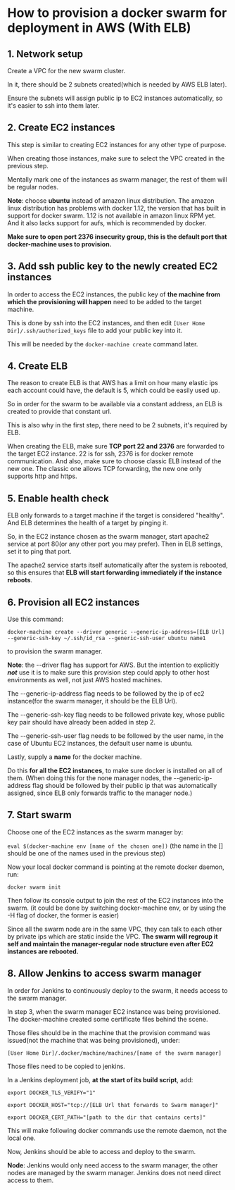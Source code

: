 # How to provision a docker swarm for deployment in AWS (With ELB)

## 1. Network setup

Create a VPC for the new swarm cluster.

In it, there should be 2 subnets created(which is needed by AWS ELB later).

Ensure the subnets will assign public ip to EC2 instances automatically, so it's easier to ssh into them later.

## 2. Create EC2 instances

This step is similar to creating EC2 instances for any other type of purpose.

When creating those instances, make sure to select the VPC created in the previous step.

Mentally mark one of the instances as swarm manager, the rest of them will be regular nodes.

**Note**: choose **ubuntu** instead of amazon linux distribution.
The amazon linux distribution has problems with docker 1.12, the version that has built in support for docker swarm. 1.12 is not available in amazon linux RPM yet.
And it also lacks support for aufs, which is recommended by docker.

**Make sure to open port 2376 insecurity group, this is the default port that docker-machine uses to provision.**

## 3. Add ssh public key to the newly created EC2 instances

In order to access the EC2 instances, the public key of **the machine from which the provisioning will happen** need to be added to the target machine.

This is done by ssh into the EC2 instances, and then edit `[User Home Dir]/.ssh/authorized_keys` file to add your public key into it.

This will be needed by the `docker-machine create` command later.

## 4. Create ELB

The reason to create ELB is that AWS has a limit on how many elastic ips each account could have, the default is 5, which could be easily used up.

So in order for the swarm to be available via a constant address, an ELB is created to provide that constant url.

This is also why in the first step, there need to be 2 subnets, it's required by ELB.

When creating the ELB, make sure **TCP port 22 and 2376** are forwarded to the target EC2 instance. 22 is for ssh, 2376 is for docker remote communication. 
And also, make sure to choose classic ELB instead of the new one. The classic one allows TCP forwarding, the new one only supports http and https.

## 5. Enable health check

ELB only forwards to a target machine if the target is considered "healthy".
And ELB determines the health of a target by pinging it.

So, in the EC2 instance chosen as the swarm manager, start apache2 service at port 80(or any other port you may prefer).
Then in ELB settings, set it to ping that port.
 
The apache2 service starts itself automatically after the system is rebooted, so this ensures that **ELB will start forwarding immediately if the instance reboots**.

## 6. Provision **all** EC2 instances

Use this command:

`docker-machine create --driver generic --generic-ip-address=[ELB Url] --generic-ssh-key ~/.ssh/id_rsa --generic-ssh-user ubuntu name1`

to provision the swarm manager.

**Note**: the --driver flag has support for AWS. But the intention to explicitly **_not_** use it is to make sure this provision step could apply to other host environments as well, not just AWS hosted machines.

The --generic-ip-address flag needs to be followed by the ip of ec2 instance(for the swarm manager, it should be the ELB Url).

The --generic-ssh-key flag needs to be followed private key, whose public key pair should have already been added in step 2.

The --generic-ssh-user flag needs to be followed by the user name, in the case of Ubuntu EC2 instances, the default user name is ubuntu.

Lastly, supply a **name** for the docker machine.

Do this **for all the EC2 instances**, to make sure docker is installed on all of them.
(When doing this for the none manager nodes, the --generic-ip-address flag should be followed by their public ip that was automatically assigned, since ELB only forwards traffic to the manager node.)

## 7. Start swarm

Choose one of the EC2 instances as the swarm manager by:

`eval $(docker-machine env [name of the chosen one])`
(the name in the [] should be one of the names used in the previous step)

Now your local docker command is pointing at the remote docker daemon, run:

`docker swarm init`

Then follow its console output to join the rest of the EC2 instances into the swarm.
(it could be done by switching docker-machine env, or by using the -H flag of docker, the former is easier)

Since all the swarm node are in the same VPC, they can talk to each other by private ips which are static inside the VPC.
**The swarm will regroup it self and maintain the manager-regular node structure even after EC2 instances are rebooted.**

## 8. Allow Jenkins to access swarm manager

In order for Jenkins to continuously deploy to the swarm, it needs access to the swarm manager.

In step 3, when the swarm manager EC2 instance was being provisioned. The docker-machine created some certificate files behind the scene.

Those files should be in the machine that the provision command was issued(not the machine that was being provisioned), under:

`[User Home Dir]/.docker/machine/machines/[name of the swarm manager]`

Those files need to be copied to jenkins.

In a Jenkins deployment job, **at the start of its build script**, add:

`export DOCKER_TLS_VERIFY="1"`

`export DOCKER_HOST="tcp://[ELB Url that forwards to Swarm manager]"`

`export DOCKER_CERT_PATH="[path to the dir that contains certs]"`

This will make following docker commands use the remote daemon, not the local one.

Now, Jenkins should be able to access and deploy to the swarm.
 
**Node**: Jenkins would only need access to the swarm manager, the other nodes are managed by the swarm manager. Jenkins does not need direct access to them.
